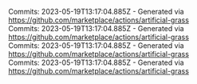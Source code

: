 Commits: 2023-05-19T13:17:04.885Z - Generated via https://github.com/marketplace/actions/artificial-grass
<br>
Commits: 2023-05-19T13:17:04.885Z - Generated via https://github.com/marketplace/actions/artificial-grass
<br>
Commits: 2023-05-19T13:17:04.885Z - Generated via https://github.com/marketplace/actions/artificial-grass
<br>
Commits: 2023-05-19T13:17:04.885Z - Generated via https://github.com/marketplace/actions/artificial-grass
<br>
